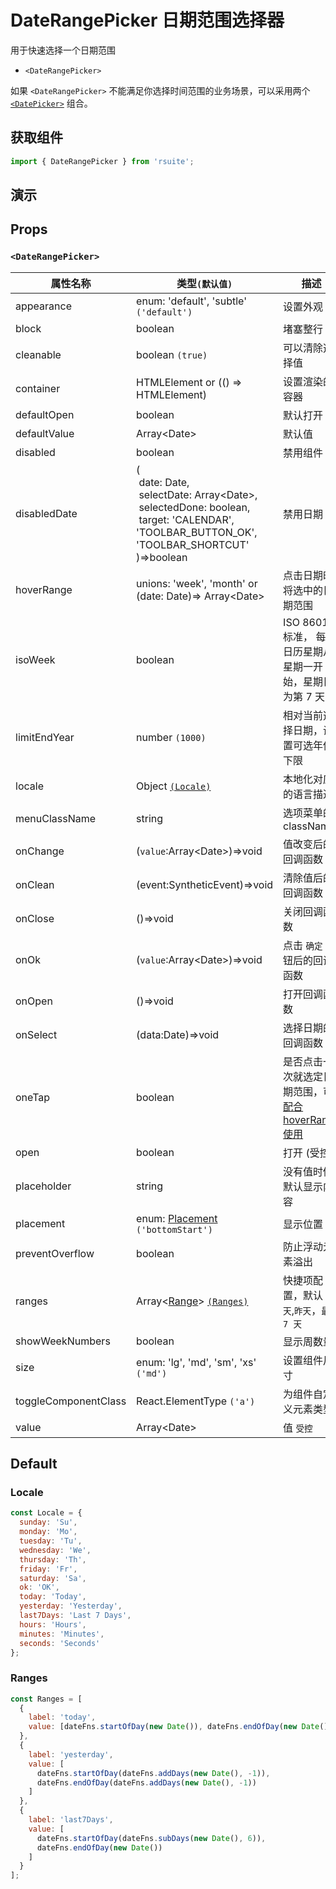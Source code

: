 # DateRangePicker 日期范围选择器

用于快速选择一个日期范围

- `<DateRangePicker>`

如果 `<DateRangePicker>` 不能满足你选择时间范围的业务场景，可以采用两个 [`<DatePicker>`](./date-picker#选择范围) 组合。

## 获取组件

```js
import { DateRangePicker } from 'rsuite';
```

## 演示

<!--{demo}-->

## Props

### `<DateRangePicker>`

| 属性名称             | 类型`(默认值)`                                                                                                                                                                              | 描述                                                            |
| -------------------- | ------------------------------------------------------------------------------------------------------------------------------------------------------------------------------------------- | --------------------------------------------------------------- |
| appearance           | enum: 'default', 'subtle' `('default')`                                                                                                                                                     | 设置外观                                                        |
| block                | boolean                                                                                                                                                                                     | 堵塞整行                                                        |
| cleanable            | boolean `(true)`                                                                                                                                                                            | 可以清除选择值                                                  |
| container            | HTMLElement or (() => HTMLElement)                                                                                                                                                          | 设置渲染的容器                                                  |
| defaultOpen          | boolean                                                                                                                                                                                     | 默认打开                                                        |
| defaultValue         | Array&lt;Date&gt;                                                                                                                                                                           | 默认值                                                          |
| disabled             | boolean                                                                                                                                                                                     | 禁用组件                                                        |
| disabledDate         | (<br/>&nbsp;date: Date,<br/> &nbsp;selectDate: Array&lt;Date&gt;,<br/> &nbsp;selectedDone: boolean, <br/> &nbsp;target: 'CALENDAR', 'TOOLBAR_BUTTON_OK', 'TOOLBAR_SHORTCUT' <br/>)=>boolean | 禁用日期                                                        |
| hoverRange           | unions: 'week', 'month' or (date: Date)=> Array&lt;Date&gt;                                                                                                                                 | 点击日期时将选中的日期范围                                      |
| isoWeek              | boolean                                                                                                                                                                                     | ISO 8601 标准， 每个日历星期从星期一开始，星期日为第 7 天       |
| limitEndYear         | number `(1000)`                                                                                                                                                                             | 相对当前选择日期，设置可选年份下限                              |
| locale               | Object [`(Locale)`](#Locale)                                                                                                                                                                | 本地化对应的语言描述                                            |
| menuClassName        | string                                                                                                                                                                                      | 选项菜单的 className                                            |
| onChange             | (`value`:Array&lt;Date&gt;)=>void                                                                                                                                                           | 值改变后的回调函数                                              |
| onClean              | (event:SyntheticEvent)=>void                                                                                                                                                                | 清除值后的回调函数                                              |
| onClose              | ()=>void                                                                                                                                                                                    | 关闭回调函数                                                    |
| onOk                 | (`value`:Array&lt;Date&gt;)=>void                                                                                                                                                           | 点击 `确定` 按钮后的回调函数                                    |
| onOpen               | ()=>void                                                                                                                                                                                    | 打开回调函数                                                    |
| onSelect             | (data:Date)=>void                                                                                                                                                                           | 选择日期的回调函数                                              |
| oneTap               | boolean                                                                                                                                                                                     | 是否点击一次就选定日期范围，可[配合 hoverRange 使用](#单击模式) |
| open                 | boolean                                                                                                                                                                                     | 打开 (受控)                                                     |
| placeholder          | string                                                                                                                                                                                      | 没有值时候默认显示内容                                          |
| placement            | enum: [Placement](#types) `('bottomStart')`                                                                                                                                                 | 显示位置                                                        |
| preventOverflow      | boolean                                                                                                                                                                                     | 防止浮动元素溢出                                                |
| ranges               | Array<[Range](#types)> [`(Ranges)`](#Ranges)                                                                                                                                                | 快捷项配置，默认 `今天`,`昨天`，`最近 7 天`                     |
| showWeekNumbers      | boolean                                                                                                                                                                                     | 显示周数量                                                      |
| size                 | enum: 'lg', 'md', 'sm', 'xs' `('md')`                                                                                                                                                       | 设置组件尺寸                                                    |
| toggleComponentClass | React.ElementType `('a')`                                                                                                                                                                   | 为组件自定义元素类型                                            |
| value                | Array&lt;Date&gt;                                                                                                                                                                           | 值 `受控`                                                       |

## Default

### Locale

```js
const Locale = {
  sunday: 'Su',
  monday: 'Mo',
  tuesday: 'Tu',
  wednesday: 'We',
  thursday: 'Th',
  friday: 'Fr',
  saturday: 'Sa',
  ok: 'OK',
  today: 'Today',
  yesterday: 'Yesterday',
  last7Days: 'Last 7 Days',
  hours: 'Hours',
  minutes: 'Minutes',
  seconds: 'Seconds'
};
```

### Ranges

```js
const Ranges = [
  {
    label: 'today',
    value: [dateFns.startOfDay(new Date()), dateFns.endOfDay(new Date())]
  },
  {
    label: 'yesterday',
    value: [
      dateFns.startOfDay(dateFns.addDays(new Date(), -1)),
      dateFns.endOfDay(dateFns.addDays(new Date(), -1))
    ]
  },
  {
    label: 'last7Days',
    value: [
      dateFns.startOfDay(dateFns.subDays(new Date(), 6)),
      dateFns.endOfDay(new Date())
    ]
  }
];
```
